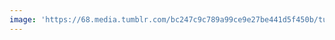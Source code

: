 ```yaml
---
image: 'https://68.media.tumblr.com/bc247c9c789a99ce9e27be441d5f450b/tumblr_oo6sji5Kow1tbdx3so1_1280.jpg'
---
```

